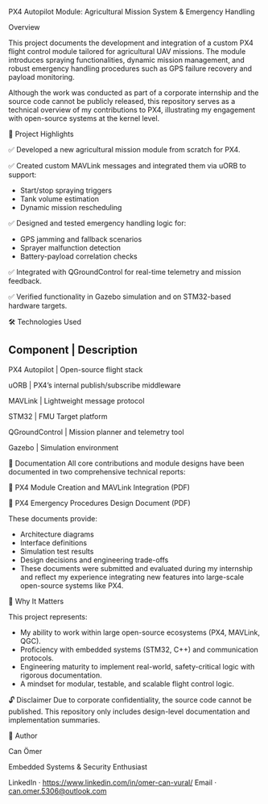PX4 Autopilot Module: Agricultural Mission System & Emergency Handling

Overview

This project documents the development and integration of a custom PX4 flight control module tailored for agricultural UAV missions. The module introduces spraying functionalities, dynamic mission management, and robust emergency handling procedures such as GPS failure recovery and payload monitoring.

Although the work was conducted as part of a corporate internship and the source code cannot be publicly released, this repository serves as a technical overview of my contributions to PX4, illustrating my engagement with open-source systems at the kernel level.

🧠 Project Highlights

✅ Developed a new agricultural mission module from scratch for PX4.

✅ Created custom MAVLink messages and integrated them via uORB to support:

* Start/stop spraying triggers
* Tank volume estimation
* Dynamic mission rescheduling

✅ Designed and tested emergency handling logic for:

* GPS jamming and fallback scenarios
* Sprayer malfunction detection
* Battery-payload correlation checks

✅ Integrated with QGroundControl for real-time telemetry and mission feedback.

✅ Verified functionality in Gazebo simulation and on STM32-based hardware targets.

🛠 Technologies Used

Component	            |  Description
-------------------------------------------------------

PX4 Autopilot	        |  Open-source flight stack

uORB	                |  PX4’s internal publish/subscribe middleware

MAVLink	              |  Lightweight message protocol

STM32                 |  FMU	Target platform

QGroundControl	      |  Mission planner and telemetry tool

Gazebo	              |  Simulation environment

📄 Documentation
All core contributions and module designs have been documented in two comprehensive technical reports:

📘 PX4 Module Creation and MAVLink Integration (PDF)

📕 PX4 Emergency Procedures Design Document (PDF)

These documents provide:

* Architecture diagrams
* Interface definitions
* Simulation test results
* Design decisions and engineering trade-offs
* These documents were submitted and evaluated during my internship and reflect my experience integrating new features into large-scale open-source systems like PX4.

🎯 Why It Matters

This project represents:
* My ability to work within large open-source ecosystems (PX4, MAVLink, QGC).
* Proficiency with embedded systems (STM32, C++) and communication protocols.
* Engineering maturity to implement real-world, safety-critical logic with rigorous documentation.
* A mindset for modular, testable, and scalable flight control logic.

🔓 Disclaimer
Due to corporate confidentiality, the source code cannot be published. This repository only includes design-level documentation and implementation summaries.

👤 Author

Can Ömer

Embedded Systems & Security Enthusiast

LinkedIn · https://www.linkedin.com/in/omer-can-vural/
Email · can.omer.5306@outlook.com

